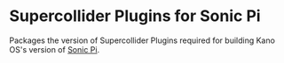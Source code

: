# Supercollider Plugins for Sonic Pi

Packages the version of Supercollider Plugins required for building Kano OS's
version of [Sonic Pi](https://github.com/KanoComputing/sonic-pi).
